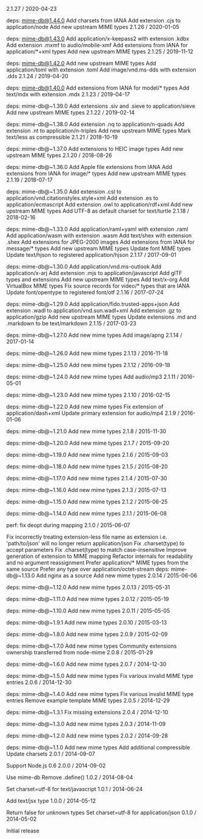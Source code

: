 2.1.27 / 2020-04-23

deps: mime-db@1.44.0
Add charsets from IANA
Add extension .cjs to application/node
Add new upstream MIME types
2.1.26 / 2020-01-05

deps: mime-db@1.43.0
Add application/x-keepass2 with extension .kdbx
Add extension .mxmf to audio/mobile-xmf
Add extensions from IANA for application/*+xml types
Add new upstream MIME types
2.1.25 / 2019-11-12

deps: mime-db@1.42.0
Add new upstream MIME types
Add application/toml with extension .toml
Add image/vnd.ms-dds with extension .dds
2.1.24 / 2019-04-20

deps: mime-db@1.40.0
Add extensions from IANA for model/* types
Add text/mdx with extension .mdx
2.1.23 / 2019-04-17

deps: mime-db@~1.39.0
Add extensions .siv and .sieve to application/sieve
Add new upstream MIME types
2.1.22 / 2019-02-14

deps: mime-db@~1.38.0
Add extension .nq to application/n-quads
Add extension .nt to application/n-triples
Add new upstream MIME types
Mark text/less as compressible
2.1.21 / 2018-10-19

deps: mime-db@~1.37.0
Add extensions to HEIC image types
Add new upstream MIME types
2.1.20 / 2018-08-26

deps: mime-db@~1.36.0
Add Apple file extensions from IANA
Add extensions from IANA for image/* types
Add new upstream MIME types
2.1.19 / 2018-07-17

deps: mime-db@~1.35.0
Add extension .csl to application/vnd.citationstyles.style+xml
Add extension .es to application/ecmascript
Add extension .owl to application/rdf+xml
Add new upstream MIME types
Add UTF-8 as default charset for text/turtle
2.1.18 / 2018-02-16

deps: mime-db@~1.33.0
Add application/raml+yaml with extension .raml
Add application/wasm with extension .wasm
Add text/shex with extension .shex
Add extensions for JPEG-2000 images
Add extensions from IANA for message/* types
Add new upstream MIME types
Update font MIME types
Update text/hjson to registered application/hjson
2.1.17 / 2017-09-01

deps: mime-db@~1.30.0
Add application/vnd.ms-outlook
Add application/x-arj
Add extension .mjs to application/javascript
Add glTF types and extensions
Add new upstream MIME types
Add text/x-org
Add VirtualBox MIME types
Fix source records for video/* types that are IANA
Update font/opentype to registered font/otf
2.1.16 / 2017-07-24

deps: mime-db@~1.29.0
Add application/fido.trusted-apps+json
Add extension .wadl to application/vnd.sun.wadl+xml
Add extension .gz to application/gzip
Add new upstream MIME types
Update extensions .md and .markdown to be text/markdown
2.1.15 / 2017-03-23

deps: mime-db@~1.27.0
Add new mime types
Add image/apng
2.1.14 / 2017-01-14

deps: mime-db@~1.26.0
Add new mime types
2.1.13 / 2016-11-18

deps: mime-db@~1.25.0
Add new mime types
2.1.12 / 2016-09-18

deps: mime-db@~1.24.0
Add new mime types
Add audio/mp3
2.1.11 / 2016-05-01

deps: mime-db@~1.23.0
Add new mime types
2.1.10 / 2016-02-15

deps: mime-db@~1.22.0
Add new mime types
Fix extension of application/dash+xml
Update primary extension for audio/mp4
2.1.9 / 2016-01-06

deps: mime-db@~1.21.0
Add new mime types
2.1.8 / 2015-11-30

deps: mime-db@~1.20.0
Add new mime types
2.1.7 / 2015-09-20

deps: mime-db@~1.19.0
Add new mime types
2.1.6 / 2015-09-03

deps: mime-db@~1.18.0
Add new mime types
2.1.5 / 2015-08-20

deps: mime-db@~1.17.0
Add new mime types
2.1.4 / 2015-07-30

deps: mime-db@~1.16.0
Add new mime types
2.1.3 / 2015-07-13

deps: mime-db@~1.15.0
Add new mime types
2.1.2 / 2015-06-25

deps: mime-db@~1.14.0
Add new mime types
2.1.1 / 2015-06-08

perf: fix deopt during mapping
2.1.0 / 2015-06-07

Fix incorrectly treating extension-less file name as extension
i.e. 'path/to/json' will no longer return application/json
Fix .charset(type) to accept parameters
Fix .charset(type) to match case-insensitive
Improve generation of extension to MIME mapping
Refactor internals for readability and no argument reassignment
Prefer application/* MIME types from the same source
Prefer any type over application/octet-stream
deps: mime-db@~1.13.0
Add nginx as a source
Add new mime types
2.0.14 / 2015-06-06

deps: mime-db@~1.12.0
Add new mime types
2.0.13 / 2015-05-31

deps: mime-db@~1.11.0
Add new mime types
2.0.12 / 2015-05-19

deps: mime-db@~1.10.0
Add new mime types
2.0.11 / 2015-05-05

deps: mime-db@~1.9.1
Add new mime types
2.0.10 / 2015-03-13

deps: mime-db@~1.8.0
Add new mime types
2.0.9 / 2015-02-09

deps: mime-db@~1.7.0
Add new mime types
Community extensions ownership transferred from node-mime
2.0.8 / 2015-01-29

deps: mime-db@~1.6.0
Add new mime types
2.0.7 / 2014-12-30

deps: mime-db@~1.5.0
Add new mime types
Fix various invalid MIME type entries
2.0.6 / 2014-12-30

deps: mime-db@~1.4.0
Add new mime types
Fix various invalid MIME type entries
Remove example template MIME types
2.0.5 / 2014-12-29

deps: mime-db@~1.3.1
Fix missing extensions
2.0.4 / 2014-12-10

deps: mime-db@~1.3.0
Add new mime types
2.0.3 / 2014-11-09

deps: mime-db@~1.2.0
Add new mime types
2.0.2 / 2014-09-28

deps: mime-db@~1.1.0
Add new mime types
Add additional compressible
Update charsets
2.0.1 / 2014-09-07

Support Node.js 0.6
2.0.0 / 2014-09-02

Use mime-db
Remove .define()
1.0.2 / 2014-08-04

Set charset=utf-8 for text/javascript
1.0.1 / 2014-06-24

Add text/jsx type
1.0.0 / 2014-05-12

Return false for unknown types
Set charset=utf-8 for application/json
0.1.0 / 2014-05-02

Initial release
